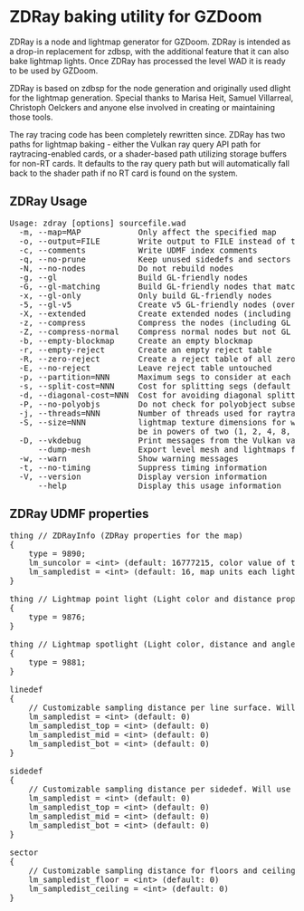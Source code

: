 
# ZDRay baking utility for GZDoom

ZDRay is a node and lightmap generator for GZDoom. ZDRay is intended as a drop-in replacement for zdbsp, with the additional feature that it can also bake lightmap lights. Once ZDRay has processed the level WAD it is ready to be used by GZDoom.

ZDRay is based on zdbsp for the node generation and originally used dlight for the lightmap generation. Special thanks to Marisa Heit, Samuel Villarreal, Christoph Oelckers and anyone else involved in creating or maintaining those tools.

The ray tracing code has been completely rewritten since. ZDRay has two paths for lightmap baking - either the Vulkan ray query API path for raytracing-enabled cards, or a shader-based path utilizing storage buffers for non-RT cards. It defaults to the ray query path but will automatically fall back to the shader path if no RT card is found on the system.

## ZDRay Usage

<pre>
Usage: zdray [options] sourcefile.wad
  -m, --map=MAP            Only affect the specified map
  -o, --output=FILE        Write output to FILE instead of tmp.wad
  -c, --comments           Write UDMF index comments
  -q, --no-prune           Keep unused sidedefs and sectors
  -N, --no-nodes           Do not rebuild nodes
  -g, --gl                 Build GL-friendly nodes
  -G, --gl-matching        Build GL-friendly nodes that match normal nodes
  -x, --gl-only            Only build GL-friendly nodes
  -5, --gl-v5              Create v5 GL-friendly nodes (overriden by -z and -X)
  -X, --extended           Create extended nodes (including GL nodes, if built)
  -z, --compress           Compress the nodes (including GL nodes, if built)
  -Z, --compress-normal    Compress normal nodes but not GL nodes
  -b, --empty-blockmap     Create an empty blockmap
  -r, --empty-reject       Create an empty reject table
  -R, --zero-reject        Create a reject table of all zeroes
  -E, --no-reject          Leave reject table untouched
  -p, --partition=NNN      Maximum segs to consider at each node (default 64)
  -s, --split-cost=NNN     Cost for splitting segs (default 8)
  -d, --diagonal-cost=NNN  Cost for avoiding diagonal splitters (default 16)
  -P, --no-polyobjs        Do not check for polyobject subsector splits
  -j, --threads=NNN        Number of threads used for raytracing (default 64)
  -S, --size=NNN           lightmap texture dimensions for width and height must
                           be in powers of two (1, 2, 4, 8, 16, etc)
  -D, --vkdebug            Print messages from the Vulkan validation layer
      --dump-mesh          Export level mesh and lightmaps for debugging
  -w, --warn               Show warning messages
  -t, --no-timing          Suppress timing information
  -V, --version            Display version information
      --help               Display this usage information
</pre>

## ZDRay UDMF properties

<pre>
thing // ZDRayInfo (ZDRay properties for the map)
{
	type = 9890;
	lm_suncolor = &lt;int&gt; (default: 16777215, color value of the sun)
	lm_sampledist = &lt;int&gt; (default: 16, map units each lightmap texel covers, must be in powers of two)
}

thing // Lightmap point light (Light color and distance properties use the same args as dynamic lights)
{
	type = 9876;
}

thing // Lightmap spotlight (Light color, distance and angle properties use the same args as dynamic lights)
{
	type = 9881;
}

linedef
{
	// Customizable sampling distance per line surface. Will use the value from the ZDRayInfo actor by default.
	lm_sampledist = &lt;int&gt; (default: 0)
	lm_sampledist_top = &lt;int&gt; (default: 0)
	lm_sampledist_mid = &lt;int&gt; (default: 0)
	lm_sampledist_bot = &lt;int&gt; (default: 0)
}

sidedef
{
	// Customizable sampling distance per sidedef. Will use the value from the ZDRayInfo actor by default.
	lm_sampledist = &lt;int&gt; (default: 0)
	lm_sampledist_top = &lt;int&gt; (default: 0)
	lm_sampledist_mid = &lt;int&gt; (default: 0)
	lm_sampledist_bot = &lt;int&gt; (default: 0)
}

sector
{
	// Customizable sampling distance for floors and ceilings.
	lm_sampledist_floor = &lt;int&gt; (default: 0)
	lm_sampledist_ceiling = &lt;int&gt; (default: 0)
}
</pre>
